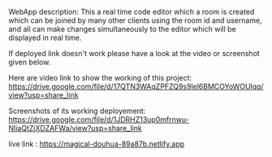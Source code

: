 WebApp description: This a real time code editor which a room is created which can be joined by many other clients using the room id and username, and all can make changes simultaneously to the editor which will be displayed in real time.

If deployed link doesn't work please have a look at the video or screenshot given below.

Here are video link to show the working of this project: https://drive.google.com/file/d/17QTN3WAqZPFZQ9s9lel6BMCOYoWOUlqq/view?usp=share_link

Screenshots of its working deployement: https://drive.google.com/file/d/1JDRHZ13up0mfrnwu-NliaQtZjXDZAFWa/view?usp=share_link


live link : https://magical-douhua-89a87b.netlify.app
